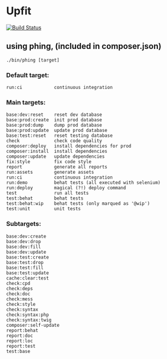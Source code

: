 Upfit
=====

[![Build Status](https://travis-ci.org/bpaulin/upfit.png?branch=master)](https://travis-ci.org/bpaulin/upfit)

## using phing, (included in composer.json)

    ./bin/phing [target]

### Default target:

    run:ci            continuous integration

### Main targets:

    base:dev:reset    reset dev database
    base:prod:create  init prod database
    base:prod:dump    dump prod database
    base:prod:update  update prod database
    base:test:reset   reset testing database
    check             check code quality
    composer:deploy   install dependencies for prod
    composer:install  install dependencies
    composer:update   update dependencies
    fix:style         fix code style
    report            generate all reports
    run:assets        generate assets
    run:ci            continuous integration
    run:demo          behat tests (all executed with selenium)
    run:deploy        magical (?!) deploy command
    test              run all tests
    test:behat        behat tests
    test:behat:wip    behat tests (only marqued as '@wip')
    test:unit         unit tests

### Subtargets:

    base:dev:create
    base:dev:drop
    base:dev:fill
    base:dev:update
    base:test:create
    base:test:drop
    base:test:fill
    base:test:update
    cache:clear:test
    check:cpd
    check:deps
    check:doc
    check:mess
    check:style
    check:syntax
    check:syntax:php
    check:syntax:twig
    composer:self-update
    report:behat
    report:doc
    report:loc
    report:test
    test:base


